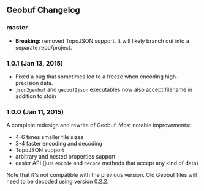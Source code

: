 ## Geobuf Changelog

### master

- **Breaking:** removed TopoJSON support. It will likely branch out into a separate repo/project.

### 1.0.1 (Jan 13, 2015)

- Fixed a bug that sometimes led to a freeze when encoding high-precision data.
- `json2geobuf` and `geobuf2json` executables now also accept filename in addition to stdin

### 1.0.0 (Jan 11, 2015)

A complete redesign and rewrite of Geobuf. Most notable improvements:

- 4-6 times smaller file sizes
- 3-4 faster encoding and decoding
- TopoJSON support
- arbitrary and nested properties support
- easier API (just `encode` and `decode` methods that accept any kind of data)

Note that it's not compatible with the previous version.
Old Geobuf files will need to be decoded using version 0.2.2.
